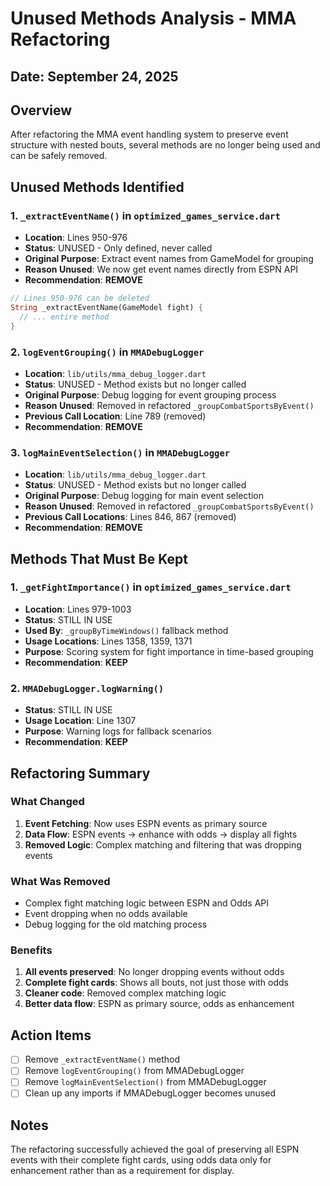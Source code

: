 # Unused Methods Analysis - MMA Refactoring

## Date: September 24, 2025

## Overview
After refactoring the MMA event handling system to preserve event structure with nested bouts, several methods are no longer being used and can be safely removed.

## Unused Methods Identified

### 1. **`_extractEventName()` in `optimized_games_service.dart`**
- **Location**: Lines 950-976
- **Status**: UNUSED - Only defined, never called
- **Original Purpose**: Extract event names from GameModel for grouping
- **Reason Unused**: We now get event names directly from ESPN API
- **Recommendation**: **REMOVE**

```dart
// Lines 950-976 can be deleted
String _extractEventName(GameModel fight) {
  // ... entire method
}
```

### 2. **`logEventGrouping()` in `MMADebugLogger`**
- **Location**: `lib/utils/mma_debug_logger.dart`
- **Status**: UNUSED - Method exists but no longer called
- **Original Purpose**: Debug logging for event grouping process
- **Reason Unused**: Removed in refactored `_groupCombatSportsByEvent()`
- **Previous Call Location**: Line 789 (removed)
- **Recommendation**: **REMOVE**

### 3. **`logMainEventSelection()` in `MMADebugLogger`**
- **Location**: `lib/utils/mma_debug_logger.dart`
- **Status**: UNUSED - Method exists but no longer called
- **Original Purpose**: Debug logging for main event selection
- **Reason Unused**: Removed in refactored `_groupCombatSportsByEvent()`
- **Previous Call Locations**: Lines 846, 867 (removed)
- **Recommendation**: **REMOVE**

## Methods That Must Be Kept

### 1. **`_getFightImportance()` in `optimized_games_service.dart`**
- **Location**: Lines 979-1003
- **Status**: STILL IN USE
- **Used By**: `_groupByTimeWindows()` fallback method
- **Usage Locations**: Lines 1358, 1359, 1371
- **Purpose**: Scoring system for fight importance in time-based grouping
- **Recommendation**: **KEEP**

### 2. **`MMADebugLogger.logWarning()`**
- **Status**: STILL IN USE
- **Usage Location**: Line 1307
- **Purpose**: Warning logs for fallback scenarios
- **Recommendation**: **KEEP**

## Refactoring Summary

### What Changed
1. **Event Fetching**: Now uses ESPN events as primary source
2. **Data Flow**: ESPN events → enhance with odds → display all fights
3. **Removed Logic**: Complex matching and filtering that was dropping events

### What Was Removed
- Complex fight matching logic between ESPN and Odds API
- Event dropping when no odds available
- Debug logging for the old matching process

### Benefits
1. **All events preserved**: No longer dropping events without odds
2. **Complete fight cards**: Shows all bouts, not just those with odds
3. **Cleaner code**: Removed complex matching logic
4. **Better data flow**: ESPN as primary source, odds as enhancement

## Action Items
- [ ] Remove `_extractEventName()` method
- [ ] Remove `logEventGrouping()` from MMADebugLogger
- [ ] Remove `logMainEventSelection()` from MMADebugLogger
- [ ] Clean up any imports if MMADebugLogger becomes unused

## Notes
The refactoring successfully achieved the goal of preserving all ESPN events with their complete fight cards, using odds data only for enhancement rather than as a requirement for display.